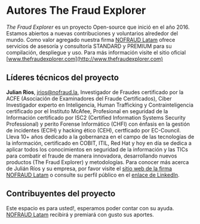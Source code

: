 # Autores The Fraud Explorer

*The Fraud Explorer* es un proyecto Open-source que inició en el año 2016. Estamos abiertos a nuevas contribuciones y voluntarios alrededor del mundo. Como valor agregado nuestra firma [NOFRAUD Latam](https://www.nofraud.la) ofrece servicios de asesoría y consultoría STANDARD y PREMIUM para su compilación, despliegue y uso. Para más información visite el sitio oficial [www.thefraudexplorer.com](http://www.thefraudexplorer.com)

## Líderes técnicos del proyecto

**Julian Rios**, <jrios@nofraud.la>, Investigador de Fraudes certificado por la ACFE (Asociación de Examinadores del Fraude Certificados), Ciber Investigador experto en Inteligencia, Human Trafficking y Contrainteligencia certificado por el Instituto McAfee, Profesional en seguridad de la Información certificado por ISC2 (Certified Information Systems Security Professional) y perito Forense Informático (CHFI) con énfasis en la gestión de incidentes (ECIH) y hacking ético (CEH), certficado por EC-Council. Lleva 10+ años dedicado a la gobernanza en el campo de las tecnologías de la información, certificado en COBIT, ITIL, Red Hat y hoy en día se dedica a aplicar todos los conocimientos en seguridad de la información y las TICs para combatir el fraude de manera innovadora, desarrollando nuevos productos (The Fraud Explorer) y metodologías. Para conocer más acerca de Julián Ríos y su empresa, por favor visite el [sitio web de la firma NOFRAUD Latam](https://www.nofraud.la) o consulte su perfil público en el [enlace de LinkedIn](https://co.linkedin.com/in/jriose). 

## Contribuyentes del proyecto

Este espacio es para usted!, esperamos poder contar con su ayuda. [NOFRAUD Latam](https://www.nofraud.la) recibirá y premiará con gusto sus aportes. 
